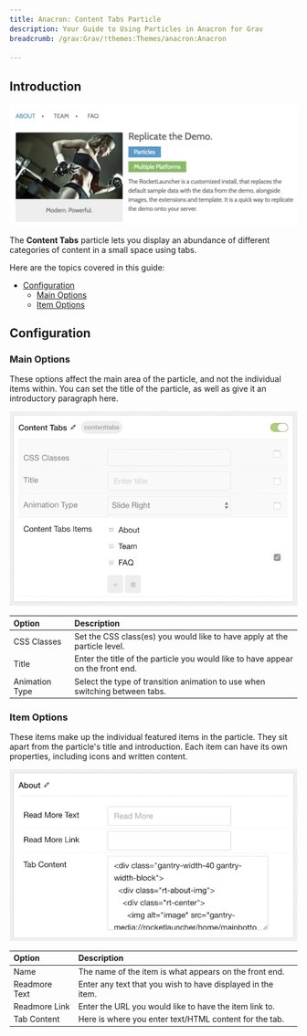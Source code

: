 ```yaml
---
title: Anacron: Content Tabs Particle
description: Your Guide to Using Particles in Anacron for Grav
breadcrumb: /grav:Grav/!themes:Themes/anacron:Anacron

---
```


## Introduction

![](assets/particle_contenttabs1.jpeg)

The **Content Tabs** particle lets you display an abundance of different categories of content in a small space using tabs.

Here are the topics covered in this guide:

* [Configuration](#configuration)
    - [Main Options](#main-options)
    - [Item Options](#item-options)

## Configuration

### Main Options 

These options affect the main area of the particle, and not the individual items within. You can set the title of the particle, as well as give it an introductory paragraph here.

![](assets/particle_contenttabs2.jpeg)

| Option         | Description                                                                     |
| :-----         | :-----                                                                          |
| CSS Classes    | Set the CSS class(es) you would like to have apply at the particle level.       |
| Title          | Enter the title of the particle you would like to have appear on the front end. |
| Animation Type | Select the type of transition animation to use when switching between tabs.     |

### Item Options

These items make up the individual featured items in the particle. They sit apart from the particle's title and introduction. Each item can have its own properties, including icons and written content.

![](assets/particle_contenttabs3.jpeg)

| Option        | Description                                                 |
| :-----        | :-----                                                      |
| Name          | The name of the item is what appears on the front end.      |
| Readmore Text | Enter any text that you wish to have displayed in the item. |
| Readmore Link | Enter the URL you would like to have the item link to.      |
| Tab Content   | Here is where you enter text/HTML content for the tab.      |
